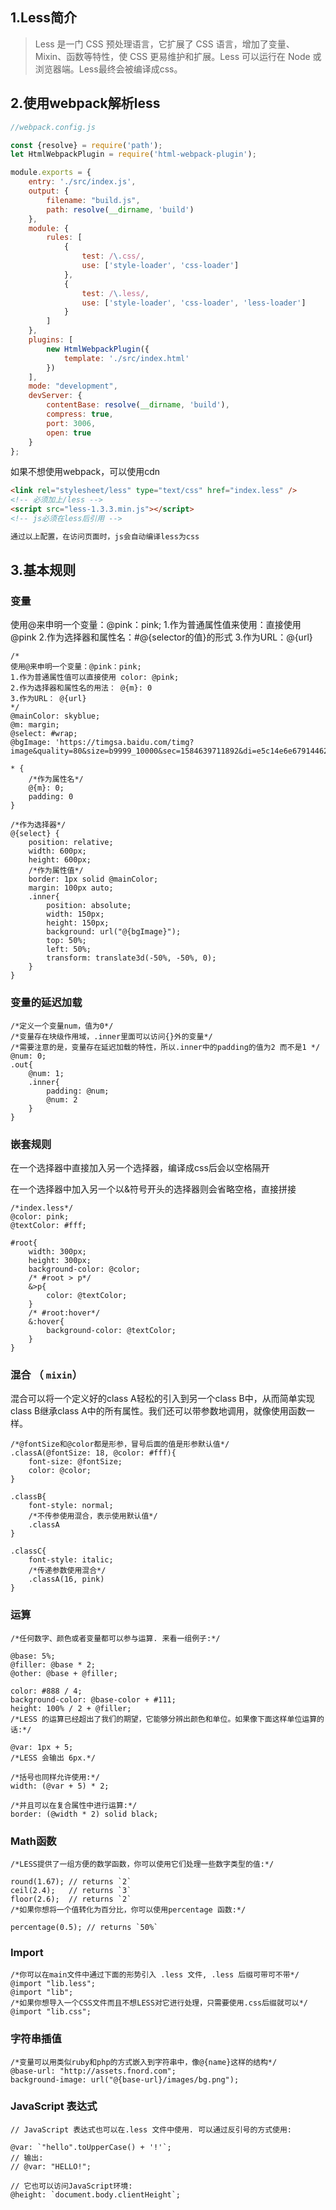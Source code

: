 ## 1.Less简介

>   Less 是一门 CSS 预处理语言，它扩展了 CSS 语言，增加了变量、Mixin、函数等特性，使 CSS 更易维护和扩展。Less 可以运行在 Node 或浏览器端。Less最终会被编译成css。



## 2.使用webpack解析less

```js
//webpack.config.js

const {resolve} = require('path');
let HtmlWebpackPlugin = require('html-webpack-plugin');

module.exports = {
    entry: './src/index.js',
    output: {
        filename: "build.js",
        path: resolve(__dirname, 'build')
    },
    module: {
        rules: [
            {
                test: /\.css/,
                use: ['style-loader', 'css-loader']
            },
            {
                test: /\.less/,
                use: ['style-loader', 'css-loader', 'less-loader']
            }
        ]
    },
    plugins: [
        new HtmlWebpackPlugin({
            template: './src/index.html'
        })
    ],
    mode: "development",
    devServer: {
        contentBase: resolve(__dirname, 'build'),
        compress: true,
        port: 3006,
        open: true
    }
};
```

如果不想使用webpack，可以使用cdn

```html
<link rel="stylesheet/less" type="text/css" href="index.less" />
<!-- 必须加上/less -->
<script src="less-1.3.3.min.js"></script>
<!-- js必须在less后引用 -->

通过以上配置，在访问页面时，js会自动编译less为css
```



## 3.基本规则

### 变量

使用@来申明一个变量：@pink：pink;
1.作为普通属性值来使用：直接使用@pink
2.作为选择器和属性名：#@{selector的值}的形式
3.作为URL：@{url}

```less
/*
使用@来申明一个变量：@pink：pink;
1.作为普通属性值可以直接使用 color: @pink;
2.作为选择器和属性名的用法： @{m}: 0
3.作为URL： @{url}
*/
@mainColor: skyblue;
@m: margin;
@select: #wrap;
@bgImage: 'https://timgsa.baidu.com/timg?image&quality=80&size=b9999_10000&sec=1584639711892&di=e5c14e6e67914462ec497cad06ad3a0a&imgtype=0&src=http%3A%2F%2Fa0.att.hudong.com%2F78%2F52%2F01200000123847134434529793168.jpg';

* {
	/*作为属性名*/
	@{m}: 0;
	padding: 0
}

/*作为选择器*/
@{select} {
	position: relative;
	width: 600px;
	height: 600px;
	/*作为属性值*/
	border: 1px solid @mainColor;
	margin: 100px auto;
	.inner{
		position: absolute;
		width: 150px;
		height: 150px;
		background: url("@{bgImage}");
		top: 50%;
		left: 50%;
		transform: translate3d(-50%, -50%, 0);
	}
}

```



### 变量的延迟加载

```less
/*定义一个变量num，值为0*/
/*变量存在块级作用域，.inner里面可以访问{}外的变量*/
/*需要注意的是，变量存在延迟加载的特性，所以.inner中的padding的值为2 而不是1 */
@num: 0;
.out{
	@num: 1;
	.inner{
		padding: @num;
		@num: 2
	}
}
```



### 嵌套规则

在一个选择器中直接加入另一个选择器，编译成css后会以空格隔开

在一个选择器中加入另一个以&符号开头的选择器则会省略空格，直接拼接

```less
/*index.less*/
@color: pink;
@textColor: #fff;

#root{
	width: 300px;
	height: 300px;
	background-color: @color;
	/* #root > p*/
	&>p{
		color: @textColor;
	}
	/* #root:hover*/
	&:hover{
		background-color: @textColor;
	}
}

```



### 混合 （ `mixin`）

混合可以将一个定义好的class A轻松的引入到另一个class B中，从而简单实现class B继承class A中的所有属性。我们还可以带参数地调用，就像使用函数一样。 

```less
/*@fontSize和@color都是形参，冒号后面的值是形参默认值*/
.classA(@fontSize: 18, @color: #fff){
	font-size: @fontSize;
	color: @color;
}

.classB{
    font-style: normal;
    /*不传参使用混合，表示使用默认值*/
    .classA
}

.classC{
    font-style: italic;
    /*传递参数使用混合*/
    .classA(16, pink)
}
```



### 运算

```less
/*任何数字、颜色或者变量都可以参与运算. 来看一组例子:*/

@base: 5%;
@filler: @base * 2;
@other: @base + @filler;

color: #888 / 4;
background-color: @base-color + #111;
height: 100% / 2 + @filler;
/*LESS 的运算已经超出了我们的期望，它能够分辨出颜色和单位。如果像下面这样单位运算的话:*/

@var: 1px + 5;
/*LESS 会输出 6px.*/

/*括号也同样允许使用:*/
width: (@var + 5) * 2;

/*并且可以在复合属性中进行运算:*/
border: (@width * 2) solid black;
```



### Math函数

```less
/*LESS提供了一组方便的数学函数，你可以使用它们处理一些数字类型的值:*/

round(1.67); // returns `2`
ceil(2.4);   // returns `3`
floor(2.6);  // returns `2`
/*如果你想将一个值转化为百分比，你可以使用percentage 函数:*/

percentage(0.5); // returns `50%`
```



### Import

```less
/*你可以在main文件中通过下面的形势引入 .less 文件, .less 后缀可带可不带*/
@import "lib.less";
@import "lib";
/*如果你想导入一个CSS文件而且不想LESS对它进行处理，只需要使用.css后缀就可以*/
@import "lib.css";
```



### 字符串插值

```less
/*变量可以用类似ruby和php的方式嵌入到字符串中，像@{name}这样的结构*/
@base-url: "http://assets.fnord.com";
background-image: url("@{base-url}/images/bg.png");
```



### JavaScript 表达式

```less
// JavaScript 表达式也可以在.less 文件中使用. 可以通过反引号的方式使用:

@var: `"hello".toUpperCase() + '!'`;
// 输出:
// @var: "HELLO!";

// 它也可以访问JavaScript环境:
@height: `document.body.clientHeight`;
```

